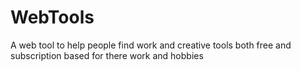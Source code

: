 # WebTools
A web tool to help people find work and creative tools both free and subscription based for there work and hobbies 
